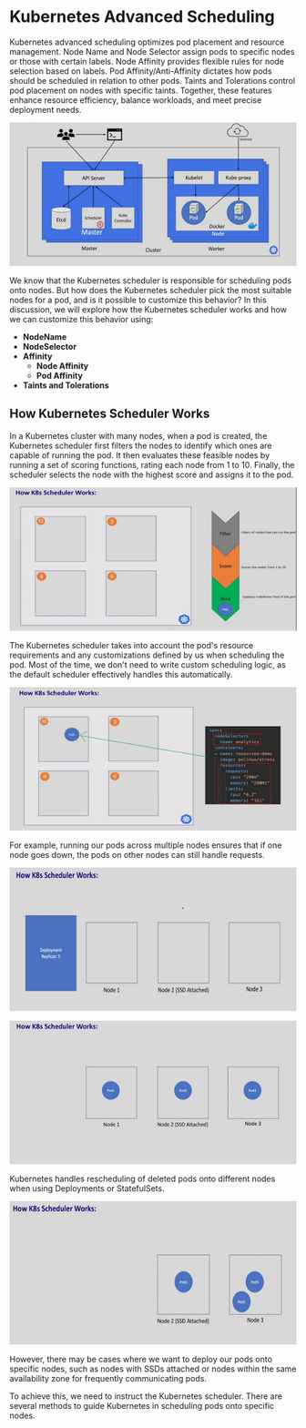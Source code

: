 # Kubernetes Advanced Scheduling
Kubernetes advanced scheduling optimizes pod placement and resource management. Node Name and Node Selector assign pods 
to specific nodes or those with certain labels. Node Affinity provides flexible rules for node selection based on labels.
Pod Affinity/Anti-Affinity dictates how pods should be scheduled in relation to other pods. Taints and Tolerations control
pod placement on nodes with specific taints. Together, these features enhance resource efficiency, balance workloads, and
meet precise deployment needs.

![Kubernetes Advanced Scheduling](https://github.com/balusena/kubernetes-for-devops/blob/main/14-Kubernetes%20Advanced%20Scheduling/advanced_scheduling.png)

We know that the Kubernetes scheduler is responsible for scheduling pods onto nodes. But how does the Kubernetes scheduler
pick the most suitable nodes for a pod, and is it possible to customize this behavior? In this discussion, we will explore
how the Kubernetes scheduler works and how we can customize this behavior using:

- **NodeName**
- **NodeSelector**
- **Affinity**
  - **Node Affinity**
  - **Pod Affinity**
- **Taints and Tolerations**

## How Kubernetes Scheduler Works
In a Kubernetes cluster with many nodes, when a pod is created, the Kubernetes scheduler first filters the nodes to 
identify which ones are capable of running the pod. It then evaluates these feasible nodes by running a set of scoring 
functions, rating each node from 1 to 10. Finally, the scheduler selects the node with the highest score and assigns 
it to the pod.

![Kubernetes Scheduler Workflow 1](https://github.com/balusena/kubernetes-for-devops/blob/main/14-Kubernetes%20Advanced%20Scheduling/kubernetes_scheduler_workflow_1.png)

The Kubernetes scheduler takes into account the pod's resource requirements and any customizations defined by us when 
scheduling the pod. Most of the time, we don't need to write custom scheduling logic, as the default scheduler effectively
handles this automatically.

![Kubernetes Scheduler Workflow 2](https://github.com/balusena/kubernetes-for-devops/blob/main/14-Kubernetes%20Advanced%20Scheduling/kubernetes_scheduler_workflow_2.png)

For example, running our pods across multiple nodes ensures that if one node goes down, the pods on other nodes can 
still handle requests. 

![Kubernetes Scheduler Workflow 3](https://github.com/balusena/kubernetes-for-devops/blob/main/14-Kubernetes%20Advanced%20Scheduling/kubernetes_scheduler_workflow_3.png)

![Kubernetes Scheduler Workflow 4](https://github.com/balusena/kubernetes-for-devops/blob/main/14-Kubernetes%20Advanced%20Scheduling/kubernetes_scheduler_workflow_4.png)

Kubernetes handles rescheduling of deleted pods onto different nodes when using Deployments or StatefulSets. 

![Kubernetes Scheduler Workflow 5](https://github.com/balusena/kubernetes-for-devops/blob/main/14-Kubernetes%20Advanced%20Scheduling/kubernetes_scheduler_workflow_5.png) 

However, there may be cases where we want to deploy our pods onto specific nodes, such as nodes with SSDs
attached or nodes within the same availability zone for frequently communicating pods.

To achieve this, we need to instruct the Kubernetes scheduler. There are several methods to guide Kubernetes in scheduling
pods onto specific nodes.






